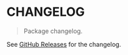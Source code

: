 # CHANGELOG

> Package changelog.

See [GitHub Releases](https://github.com/stdlib-js/iter-any/releases) for the changelog.